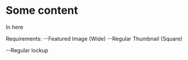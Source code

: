 # Some content

In here

Requirements:
--Featured Image (Wide)
--Regular Thumbnail (Square)

--Regular lockup